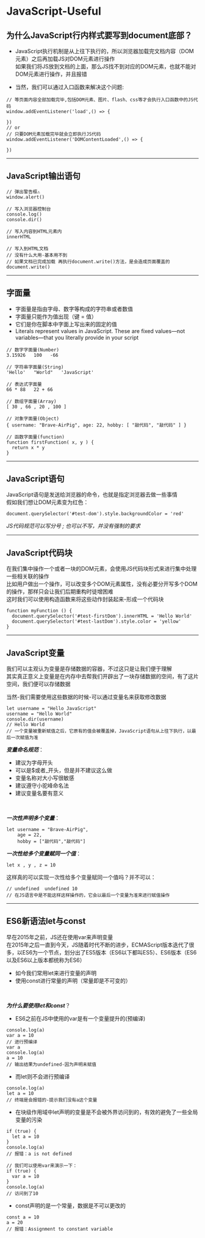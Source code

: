 # JavaScript-Useful
## 为什么JavaScript行内样式要写到document底部？
- JavaScript执行机制是从上往下执行的，所以浏览器加载完文档内容（DOM元素）之后再加载JS对DOM元素进行操作
<br/>如果我们将JS放到文档的上面，那么JS找不到对应的DOM元素，也就不能对DOM元素进行操作，并且报错

- 当然，我们可以通过入口函数来解决这个问题:
```JS
// 等页面内容全部加载完毕,包括DOM元素、图片、flash、css等才会执行入口函数中的JS代码
window.addEventListener('load',() => {

})
// or
// 只要DOM元素加载完毕就会立即执行JS代码
window.addEventListener('DOMContentLoaded',() => {

})
```
--- 
## JavaScript输出语句
```JS
// 弹出警告框⚠
window.alert()

// 写入浏览器控制台
console.log()
console.dir()

// 写入内容到HTML元素内
innerHTML

// 写入到HTML文档
// 没有什么大用-基本用不到
// 如果文档已完成加载 再执行document.write()方法，是会造成页面覆盖的
document.write()
```
--- 
## 字面量
- 字面量是指由字母、数字等构成的字符串或者数值
- 字面量只能作为值出现（键 = 值）
- 它们是你在脚本中字面上写出来的固定的值
- Literals represent values in JavaScript. These are fixed values—not variables—that you literally provide in your script
```JS
// 数字字面量(Number)
3.15926   100   -66

// 字符串字面量(String)
'Hello'   "World"   'JavaScript'

// 表达式字面量
66 * 88   22 + 66

// 数组字面量(Array)
[ 30 , 66 , 20 , 100 ]

// 对象字面量(Object)
{ username: "Brave-AirPig", age: 22, hobby: [ "敲代码", "敲代码" ] }

// 函数字面量(function)
function firstFunction( x, y ) {
  return x * y
}
```
--- 
## JavaScript语句
JavaScript语句是发送给浏览器的命令，也就是指定浏览器去做一些事情<br/>
假如我们想让DOM元素变为红色：
```JS
document.querySelector('#test-dom').style.backgroundColor = 'red'
```
_JS代码规范可以写分号 ; 也可以不写，并没有强制的要求_
___
## JavaScript代码块
在我们集中操作一个或者一块的DOM元素，会使用JS代码块形式来进行集中处理一些相关联的操作<br/>
比如用户做出一个操作，可以改变多个DOM元素属性，没有必要分开写多个DOM的操作，那样只会让我们后期重构时徒增困难
<br/>
这时我们可以使用构造函数来将这些动作封装起来-形成一个代码块

```JS
function myFunction () {
  document.querySelector('#test-firstDom').innerHTML = 'Hello World'
  document.querySelector('#test-lastDom').style.color = 'yellow'
}
```
___
## JavaScript变量
我们可以主观认为变量是存储数据的容器，不过这只是让我们便于理解<br/>
其实真正意义上变量是在内存中去帮我们开辟出了一块存储数据的空间，有了这片空间，我们便可以存储数据

当然-我们需要使用这些数据的时候-可以通过变量名来获取修改数据
```JS
let username = "Hello JavaScript"
username = "Hello World"
console.dir(username)
// Hello World
// 一个变量被重新赋值之后，它原有的值会被覆盖掉，JavaScript语句从上往下执行，以最后一次赋值为准
```
***变量命名规范***：
- 建议为字母开头
- 可以是$或者_开头，但是并不建议这么做
- 变量名称对大小写很敏感
- 建议遵守小驼峰命名法
- 建议变量名要有意义
<br/>

***一次性声明多个变量***：
```JS
let username = "Brave-AirPig",
    age = 22,
    hobby = ["敲代码","敲代码"]
```
***一次性给多个变量赋同一个值***：
```JS
let x , y , z = 10
```
这样真的可以实现一次性给多个变量赋同一个值吗？并不可以：
```JS
// undefined  undefined 10
// 在JS语言中是不能这样这样操作的，它会以最后一个变量为准来进行赋值操作
```
___
## ES6新语法let与const
早在2015年之前，JS还在使用var来声明变量
<br/>
在2015年之后一直到今天，JS随着时代不断的进步，ECMAScript版本迭代了很多，以ES6为一个节点，划分出了ES5版本（ES6以下都叫ES5）、ES6版本（ES6以及ES6以上版本都统称为ES6）

- 如今我们常用let来进行变量的声明
- 使用const进行常量的声明（常量即是不可变的）
<br/>

***为什么要使用let和const***？
- ES6之前在JS中使用的var是有一个变量提升的(预编译)
```JS
console.log(a)
var a = 10
// 进行预编译
var a
console.log(a)
a = 10
// 输出结果为undefined-因为声明未赋值
```
- 而let则不会进行预编译
```JS
console.log(a)
let a = 10
// 终端是会报错的-提示我们没有a这个变量
```
- 在块级作用域中let声明的变量是不会被外界访问到的，有效的避免了一些全局变量的污染
```JS
if (true) {
  let a = 10
}
console.log(a)
// 报错：a is not defined

// 我们可以使用var来演示一下：
if (true) {
  var a = 10
}
console.log(a)
// 访问到了10
```
- const声明的是一个常量，数据是不可以更改的
```JS
const a = 10
a = 20
// 报错：Assignment to constant variable
```
